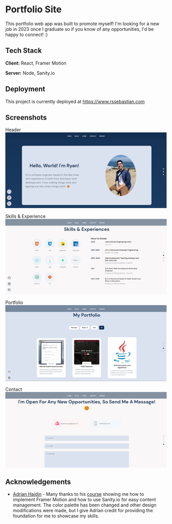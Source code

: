 # Portfolio Site

This portfolio web app was built to promote myself! I'm looking for a new job in 2023 once I graduate so if you know of any opportunities, I'd be happy to connect! :)

## Tech Stack

**Client:** React, Framer Motion

**Server:** Node, Sanity.io

## Deployment

This project is currently deployed at https://www.rssebastian.com

## Screenshots

Header
![Header](docs/header.png)

Skills & Experience
![Skills](docs/skills.png)

Portfolio
![Portfolio](docs/portfolio.png)

Contact
![Contact](docs/contact.png)

## Acknowledgements

- [Adrian Hajdin](https://github.com/adrianhajdin) - Many thanks to his [course](https://www.youtube.com/watch?v=3HNyXCPDQ7Q) showing me how to implement Framer Motion and how to use Sanity.io for easy content management. The color palette has been changed and other design modifications were made, but I give Adrian credit for providing the foundation for me to showcase my skills.
